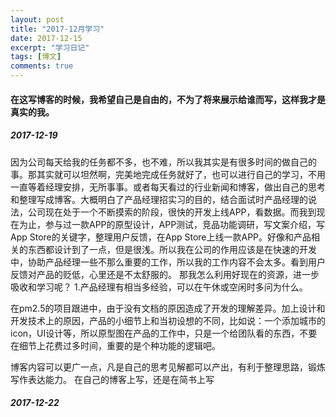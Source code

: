 ```yaml
---
layout: post
title: "2017-12月学习"
date: 2017-12-15
excerpt: "学习日记"
tags: [博文]
comments: true
---
```


#### 在这写博客的时候，我希望自己是自由的，不为了将来展示给谁而写，这样我才是真实的我。

##### 2017-12-19

因为公司每天给我的任务都不多，也不难，所以我其实是有很多时间的做自己的事。那其实就可以坦然啊，完美地完成任务就好了，也可以进行自己的学习，不用一直等着经理安排，无所事事。或者每天看过的行业新闻和博客，做出自己的思考和整理写成博客。大概明白了产品经理招实习的目的，结合面试时产品经理的说法，公司现在处于一个不断摸索的阶段，很快的开发上线APP，看数据。而我到现在为止，参与过一款APP的原型设计，APP测试，竞品功能调研，写文案介绍，写App Store的关键字，整理用户反馈，在App Store上线一款APP。好像和产品相关的东西都设计到了一点，但是很浅。所以我在公司的作用应该是在快速的开发中，协助产品经理一些不那么重要的工作，所以我的工作内容不会太多。看到用户反馈对产品的贬低，心里还是不太舒服的。
那我怎么利用好现在的资源，进一步吸收和学习呢？
1.产品经理有相当多经验，可以在午休或空闲时多问为什么。

在pm2.5的项目跟进中，由于没有文档的原因造成了开发的理解差异。加上设计和开发技术上的原因，产品的小细节上和当初设想的不同，比如说：一个添加城市的icon，UI设计等，所以原型图在产品的工作中，只是一个给团队看的东西，不要在细节上花费过多时间，重要的是个种功能的逻辑吧。

博客内容可以更广一点，凡是自己的思考见解都可以产出，有利于整理思路，锻炼写作表达能力。
在自己的博客上写，还是在简书上写

##### 2017-12-22












